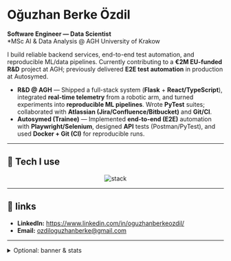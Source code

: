 # Oğuzhan Berke Özdil

**Software Engineer — Data Scientist**  
*MSc AI & Data Analysis @ AGH University of Krakow 

I build reliable backend services, end-to-end test automation, and reproducible ML/data pipelines.
Currently contributing to a **€2M EU-funded R&D** project at AGH; previously delivered **E2E test
automation** in production at Autosymed.

- **R&D @ AGH** — Shipped a full-stack system (**Flask** + **React/TypeScript**), integrated **real-time telemetry** from a robotic arm, and turned experiments into **reproducible ML pipelines**. Wrote **PyTest** suites; collaborated with **Atlassian (Jira/Confluence/Bitbucket)** and **Git/CI**.
- **Autosymed (Trainee)** — Implemented **end-to-end (E2E)** automation with **Playwright/Selenium**, designed **API** tests (Postman/PyTest), and used **Docker + Git (CI)** for reproducible runs.

---

## 🧰 Tech I use
<p align="center">
  <img src="https://skillicons.dev/icons?i=py,django,flask,ts,react,cs,dotnet,java,postgres,git,gitlab,docker,linux,selenium,postman,sklearn&perline=10" alt="stack" />
</p>

---

## 📄 links
- **LinkedIn:** https://www.linkedin.com/in/oguzhanberkeozdil/  
- **Email:** ozdiloguzhanberke@gmail.com

---

<details>
  <summary>Optional: banner & stats </summary>
  <br>
  <p align="center">
    <img src="https://github.com/OguzhanBerkeOzdil/OguzhanBerkeOzdil/raw/master/assets/header-light.gif" width="100%" alt="banner">
  </p>
  <p align="center">
    <img src="https://github-readme-stats.vercel.app/api?username=oguzhanberkeozdil&show_icons=true" width="48%" />
    <img src="https://github-readme-streak-stats.herokuapp.com/?user=oguzhanberkeozdil" width="48%" />
  </p>
</details>

